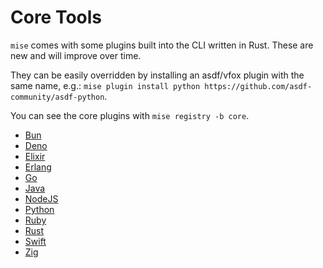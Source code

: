 # Core Tools

`mise` comes with some plugins built into the CLI written in Rust. These are new and will improve over
time.

They can be easily overridden by installing an asdf/vfox plugin with the same name, e.g.: `mise plugin install python https://github.com/asdf-community/asdf-python`.

You can see the core plugins with `mise registry -b core`.

- [Bun](/lang/bun)
- [Deno](/lang/deno)
- [Elixir](/lang/elixir) <Badge type="warning" text="experimental" />
- [Erlang](/lang/erlang)
- [Go](/lang/go)
- [Java](/lang/java)
- [NodeJS](/lang/node)
- [Python](/lang/python)
- [Ruby](/lang/ruby)
- [Rust](/lang/rust) <Badge type="warning" text="experimental" />
- [Swift](/lang/swift) <Badge type="warning" text="experimental" />
- [Zig](/lang/zig)
